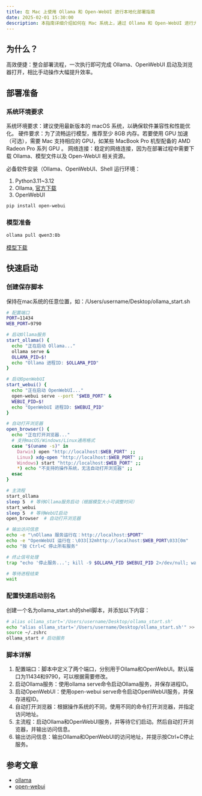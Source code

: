 ```yaml
---
title: 在 Mac 上使用 Ollama 和 Open-WebUI 进行本地化部署指南
date: 2025-02-01 15:30:00
description: 本指南详细介绍如何在 Mac 系统上，通过 Ollama 和 Open-WebUI 进行大模型本地化部署，涵盖安装、模型下载、配置及使用全流程，助力你快速搭建本地 AI 交互环境。
---
```


## 为什么？

高效便捷：整合部署流程，一次执行即可完成 Ollama、OpenWebUI 启动及浏览器打开，相比手动操作大幅提升效率。

## 部署准备

### 系统环境要求

系统环境要求：建议使用最新版本的 macOS 系统，以确保软件兼容性和性能优化。
硬件要求：为了流畅运行模型，推荐至少 8GB 内存。若要使用 GPU 加速（可选），需要 Mac 支持相应的 GPU，如某些 MacBook Pro 机型配备的 AMD Radeon Pro 系列 GPU 。
网络连接：稳定的网络连接，因为在部署过程中需要下载 Ollama、模型文件以及 Open-WebUI 相关资源。

必备软件安装（Ollama、OpenWebUI、Shell 运行环境：

1. Python3.11~3.12
2. Ollama, [官方下载](https://ollama.com/download/mac)
3. OpenWebUI

```zsh
pip install open-webui
```

### 模型准备

```bash
ollama pull qwen3:8b
```

[模型下载](https://ollama.com/search)

## 快速启动

### 创建保存脚本

保持在mac系统的任意位置，如：/Users/username/Desktop/ollama_start.sh

```sh
# 配置端口
PORT=11434
WEB_PORT=9790

# 启动Ollama服务
start_ollama() {
  echo "正在启动 Ollama..."
  ollama serve &
  OLLAMA_PID=$!
  echo "Ollama 进程ID: $OLLAMA_PID"
}

# 启动OpenWebUI
start_webui() {
  echo "正在启动 OpenWebUI..."
  open-webui serve --port "$WEB_PORT" &
  WEBUI_PID=$!
  echo "OpenWebUI 进程ID: $WEBUI_PID"
}

# 自动打开浏览器
open_browser() {
  echo "正在打开浏览器..."
  # 支持macOS/Windows/Linux通用格式
  case "$(uname -s)" in
    Darwin) open "http://localhost:$WEB_PORT" ;;
    Linux) xdg-open "http://localhost:$WEB_PORT" ;;
    Windows) start "http://localhost:$WEB_PORT" ;;
    *) echo "不支持的操作系统，无法自动打开浏览器" ;;
  esac
}

# 主流程
start_ollama
sleep 5  # 等待Ollama服务启动（根据模型大小可调整时间）
start_webui
sleep 5  # 等待WebUI启动
open_browser  # 自动打开浏览器

# 输出访问信息
echo -e "\nOllama 服务运行在：http://localhost:$PORT"
echo -e "OpenWebUI 运行在：\033[32mhttp://localhost:$WEB_PORT\033[0m"
echo "按 Ctrl+C 停止所有服务"

# 终止信号处理
trap "echo '停止服务...'; kill -9 $OLLAMA_PID $WEBUI_PID 2>/dev/null; wait; echo '服务已停止'." SIGINT SIGTERM

# 等待进程结束
wait
```

### 配置快速启动别名

创建一个名为ollama_start.sh的shell脚本，并添加以下内容：

```sh
# alias ollama_start='/Users/username/Desktop/ollama_start.sh'
echo "alias ollama_start='/Users/username/Desktop/ollama_start.sh'" >> ~/.zshrc
source ~/.zshrc
ollama_start # 启动服务
```

### 脚本详解

1. 配置端口：脚本中定义了两个端口，分别用于Ollama和OpenWebUI。默认端口为11434和9790，可以根据需要修改。
2. 启动Ollama服务：使用ollama serve命令启动Ollama服务，并保存进程ID。
3. 启动OpenWebUI：使用open-webui serve命令启动OpenWebUI服务，并保存进程ID。
4. 自动打开浏览器：根据操作系统的不同，使用不同的命令打开浏览器，并指定访问地址。
5. 主流程：启动Ollama和OpenWebUI服务，并等待它们启动。然后自动打开浏览器，并输出访问信息。
6. 输出访问信息：输出Ollama和OpenWebUI的访问地址，并提示按Ctrl+C停止服务。

## 参考文章

- [ollama](https://ollama.com/)
- [open-webui](https://github.com/jmorganca/ollama)
